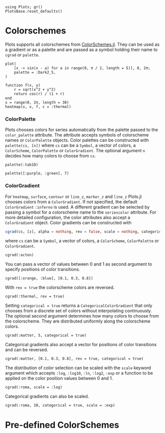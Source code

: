 ```@setup colors
using Plots; gr()
PlotsBase.reset_defaults()
```

# Colorschemes

Plots supports all colorschemes from [ColorSchemes.jl](https://juliagraphics.github.io/ColorSchemes.jl/stable/basics/#Pre-defined-schemes-1).
They can be used as a gradient or as a palette and are passed as a symbol holding their name to `cgrad` or `palette`.

```@example colors
plot(
    [x -> sin(x - a) for a in range(0, π / 2, length = 5)], 0, 2π;
    palette = :Dark2_5,
)
```

```@example colors
function f(x, y)
    r = sqrt(x^2 + y^2)
    return cos(r) / (1 + r)
end
x = range(0, 2π, length = 30)
heatmap(x, x, f, c = :thermal)
```

### ColorPalette

Plots chooses colors for series automatically from the palette passed to the `color_palette` attribute.
The attribute accepts symbols of colorscheme names or `ColorPalette` objects.
Color palettes can be constructed with `palette(cs, [n])` where `cs` can be a `Symbol`, a vector of colors, a `ColorScheme`, `ColorPalette` or `ColorGradient`.
The optional argument `n` decides how many colors to choose from `cs`.

```@example colors
palette(:tab10)
```

```@example colors
palette([:purple, :green], 7)
```

### ColorGradient

For `heatmap`, `surface`, `contour` or `line_z`, `marker_z` and `line_z` Plots.jl chooses colors from a `ColorGradient`.
If not specified, the default `ColorGradient` `:inferno` is used.
A different gradient can be selected by passing a symbol for a colorscheme name to the `seriescolor` attribute.
For more detailed configuration, the color attributes also accept a `ColorGradient` object.
Color gradients can be constructed with
```julia
cgrad(cs, [z], alpha = nothing, rev = false, scale = nothing, categorical = nothing)
```
where `cs` can be a `Symbol`, a vector of colors, a `ColorScheme`, `ColorPalette` or `ColorGradient`.

```@example colors
cgrad(:acton)
```
You can pass a vector of values between 0 and 1 as second argument to specify positions of color transitions.
```@example colors
cgrad([:orange, :blue], [0.1, 0.3, 0.8])
```
With `rev = true` the colorscheme colors are reversed.
```@example colors
cgrad(:thermal, rev = true)
```
Setting `categorical = true` returns a `CategoricalColorGradient` that only chooses from a discrete set of colors without interpolating continuously.
The optional second argument determines how many colors to choose from the colorscheme.
They are distributed uniformly along the colorscheme colors.
```@example colors
cgrad(:matter, 5, categorical = true)
```
Categorical gradients also accept a vector for positions of color transitions and can be reversed.
```@example colors
cgrad(:matter, [0.1, 0.3, 0.8], rev = true, categorical = true)
```
The distribution of color selection can be scaled with the `scale` keyword argument which accepts `:log`, `:log10`, `:ln`, `:log2`, `:exp` or a function to be applied on the color position values between 0 and 1.
```@example colors
cgrad(:roma, scale = :log)
```
Categorical gradients can also be scaled.
```@example colors
cgrad(:roma, 10, categorical = true, scale = :exp)
```

# Pre-defined ColorSchemes
